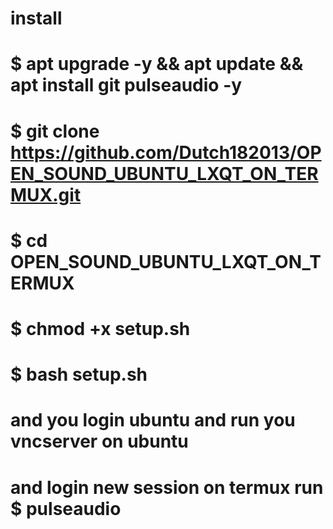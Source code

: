 # install
# $ apt upgrade -y && apt update && apt install git pulseaudio -y
# $ git clone https://github.com/Dutch182013/OPEN_SOUND_UBUNTU_LXQT_ON_TERMUX.git
# $ cd OPEN_SOUND_UBUNTU_LXQT_ON_TERMUX
# $ chmod +x setup.sh
# $ bash setup.sh

# and you login ubuntu and run you vncserver on ubuntu
# and login new session on termux run $ pulseaudio
